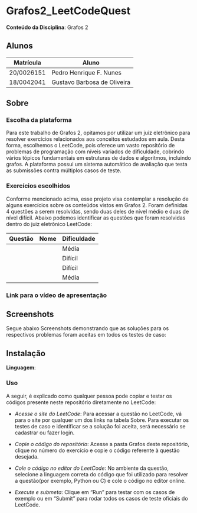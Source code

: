 # Grafos2_LeetCodeQuest

**Conteúdo da Disciplina**: Grafos 2 <br>

## Alunos
|Matrícula | Aluno |
| -- | -- |
| 20/0026151  |  Pedro Henrique F. Nunes |
| 18/0042041  |  Gustavo Barbosa de Oliveira |

## Sobre 
<!-- Descreva os objetivos do seu projeto e como ele funciona. -->

### Escolha da plataforma
Para este trabalho de Grafos 2, opitamos por utilizar um juiz eletrônico para resolver exercícios relacionados aos conceitos estudados em aula. Desta forma, escolhemos o LeetCode, pois oferece um vasto repositório de problemas de programação com níveis variados de dificuldade, cobrindo vários tópicos fundamentais em estruturas de dados e algoritmos, incluindo grafos. A plataforma possui um sistema automático de avaliação que testa as submissões contra múltiplos casos de teste. 

### Exercícios escolhidos

Conforme mencionado acima, esse projeto visa contemplar a resolução de alguns exercícios sobre os conteúdos vistos em Grafos 2. Foram definidas 4 questões a serem resolvidas, sendo duas deles de nível médio e duas de nível difícil. Abaixo podemos identificar as questões que foram resolvidas dentro do juiz eletrônico LeetCode:

| Questão | Nome                                                                                 | Dificuldade |
|---------|--------------------------------------------------------------------------------------|-------------|
|     |        | Média       |
|     |         | Difícil       |
|     |        | Difícil       |
|     |        | Média      |

### Link para o vídeo de apresentação

## Screenshots

Segue abaixo Screenshots demonstrando que as soluções para os respectivos problemas foram aceitas em todos os testes de caso:


## Instalação 
**Linguagem**: 
<!-- Descreva os pré-requisitos para rodar o seu projeto e os comandos necessários -->

### Uso 
<!-- Explique como usar seu projeto caso haja algum passo a passo após o comando de execução. -->
A seguir, é explicado como qualquer pessoa pode copiar e testar os códigos presente neste repositório diretamente no LeetCode:

- *Acesse o site do LeetCode*:
Para acessar a questão no LeetCode, vá para o site por qualquer um dos links na tabela Sobre. Para executar os testes de caso e identificar se a solução foi aceita, será necessário se cadastrar ou fazer login.

- *Copie o código do repositório*:
Acesse a pasta Grafos deste repositório, clique no número do exercício e copie o código referente à questão desejada.

- *Cole o código no editor do LeetCode*:
No ambiente da questão, selecione a linguagem correta do código que foi utilizado para resolver a questão(por exemplo, Python ou C) e cole o código no editor online.

- *Execute e submeta*:
Clique em “Run” para testar com os casos de exemplo ou em “Submit” para rodar todos os casos de teste oficiais do LeetCode.
